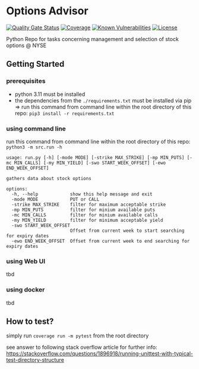 # Options Advisor

[![Quality Gate Status](https://sonarcloud.io/api/project_badges/measure?project=d-lopes_options-advisor&metric=alert_status)](https://sonarcloud.io/summary/new_code?id=d-lopes_options-advisor) [![Coverage](https://sonarcloud.io/api/project_badges/measure?project=d-lopes_options-advisor&metric=coverage)](https://sonarcloud.io/summary/new_code?id=d-lopes_options-advisor) [![Known Vulnerabilities](https://snyk.io/test/github/d-lopes/options-advisor/badge.svg)](<https://snyk.io/test/github/d-lopes/options-advisor>) [![License](https://img.shields.io/badge/license-MPL--2.0-blue.svg)](https://mozilla.org/MPL/2.0)

Python Repo for tasks concerning management and selection of stock options @ NYSE

## Getting Started

### prerequisites

- python 3.11 must be installed
- the dependencies from the `./requirements.txt` must be installed via pip
    => run this command from command line within the root directory of this repo: `pip3 install -r requirements.txt`

### using command line

run this command from command line within the root directory of this repo: `python3 -m src.run -h`

```console
usage: run.py [-h] [-mode MODE] [-strike MAX_STRIKE] [-mp MIN_PUTS] [-mc MIN_CALLS] [-my MIN_YIELD] [-swo START_WEEK_OFFSET] [-ewo END_WEEK_OFFSET]

gathers data about stock options

options:
  -h, --help            show this help message and exit
  -mode MODE            PUT or CALL
  -strike MAX_STRIKE    filter for maximum acceptable strike
  -mp MIN_PUTS          filter for minium available puts
  -mc MIN_CALLS         filter for minium available calls
  -my MIN_YIELD         filter for minimum acceptable yield
  -swo START_WEEK_OFFSET
                        Offset from current week to start searching for expiry dates
  -ewo END_WEEK_OFFSET  Offset from current week to end searching for expiry dates
```

### using Web UI

tbd

### using docker

tbd

## How to test?

simply run `coverage run -m pytest` from the root directory

see answer to following stack overflow article for further info: <https://stackoverflow.com/questions/1896918/running-unittest-with-typical-test-directory-structure>
